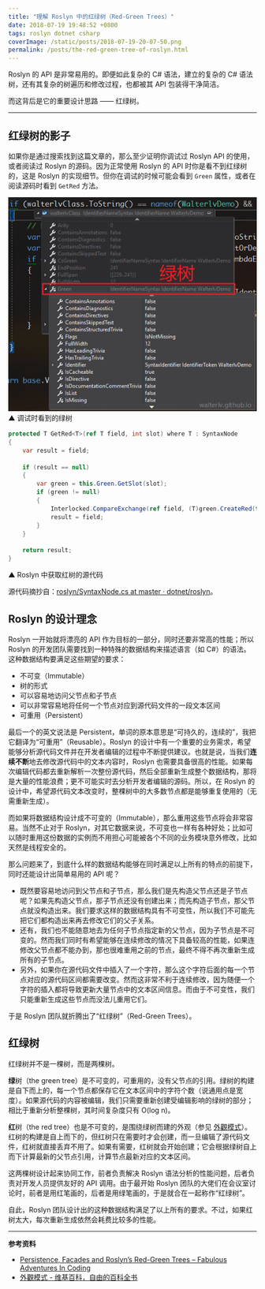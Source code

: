 ```yaml
---
title: "理解 Roslyn 中的红绿树（Red-Green Trees）"
date: 2018-07-19 19:48:52 +0800
tags: roslyn dotnet csharp
coverImage: /static/posts/2018-07-19-20-07-50.png
permalink: /posts/the-red-green-tree-of-roslyn.html
---
```


Roslyn 的 API 是非常易用的。即便如此复杂的 C# 语法，建立的复杂的 C# 语法树，还有其复杂的树遍历和修改过程，也都被其 API 包装得干净简洁。

而这背后是它的重要设计思路 —— 红绿树。

---

<div id="toc"></div>

## 红绿树的影子

如果你是通过搜索找到这篇文章的，那么至少证明你调试过 Roslyn API 的使用，或者阅读过 Roslyn 的源码。因为正常使用 Roslyn 的 API 时你是看不到红绿树的，这是 Roslyn 的实现细节。但你在调试的时候可能会看到 `Green` 属性，或者在阅读源码时看到 `GetRed` 方法。

![调试时看到的绿树](/static/posts/2018-07-19-20-07-50.png)  
▲ 调试时看到的绿树

```csharp
protected T GetRed<T>(ref T field, int slot) where T : SyntaxNode
{
    var result = field;

    if (result == null)
    {
        var green = this.Green.GetSlot(slot);
        if (green != null)
        {
            Interlocked.CompareExchange(ref field, (T)green.CreateRed(this, this.GetChildPosition(slot)), null);
            result = field;
        }
    }

    return result;
}
```

▲ Roslyn 中获取红树的源代码

源代码摘抄自：[roslyn/SyntaxNode.cs at master · dotnet/roslyn](https://github.com/dotnet/roslyn/blob/master/src/Compilers/Core/Portable/Syntax/SyntaxNode.cs)。

## Roslyn 的设计理念

Roslyn 一开始就将漂亮的 API 作为目标的一部分，同时还要非常高的性能；所以 Roslyn 的开发团队需要找到一种特殊的数据结构来描述语言（如 C#）的语法。这种数据结构要满足这些期望的要求：

- 不可变（Immutable）
- 树的形式
- 可以容易地访问父节点和子节点
- 可以非常容易地将任何一个节点对应到源代码文件的一段文本区间
- 可重用（Persistent）

最后一个的英文说法是 Persistent，单词的原本意思是“可持久的，连续的”，我把它翻译为“可重用”（Reusable）。Roslyn 的设计中有一个重要的业务需求，希望能够分析源代码文件并在开发者编辑的过程中不断提供建议。也就是说，当我们**连续不断**地去修改源代码中的文本内容时，Roslyn 也需要具备很高的性能。如果每次编辑代码都去重新解析一次整份源代码，然后全部重新生成整个数据结构，那将是大量的性能浪费；更不可能实时去分析开发者编辑的源码。所以，在 Roslyn 的设计中，希望源代码文本改变时，整棵树中的大多数节点都是能够重复使用的（无需重新生成）。

而如果将数据结构设计成不可变的（Immutable），那么重用这些节点将会非常容易。当然不止对于 Roslyn，对其它数据来说，不可变也一样有各种好处；比如可以随时重用这份数据的实例而不用担心可能被各个不同的业务模块意外修改，比如天然是线程安全的。

那么问题来了，到底什么样的数据结构能够在同时满足以上所有的特点的前提下，同时还能设计出简单易用的 API 呢？

- 既然要容易地访问到父节点和子节点，那么我们是先构造父节点还是子节点呢？如果先构造父节点，那子节点还没有创建出来；而先构造子节点，那父节点就没构造出来。我们要求这样的数据结构具有不可变性，所以我们不可能先把它们都构造出来再去修改它们的父子关系。
- 还有，我们也不能随意地去为任何子节点指定新的父节点，因为子节点是不可变的。然而我们同时有希望能够在连续修改的情况下具备较高的性能，如果连修改父节点都不能办到，那也很难重用之前的节点，最终不得不再次重新生成所有的子节点。
- 另外，如果你在源代码文件中插入了一个字符，那么这个字符后面的每一个节点对应的源代码区间都需要改变。然而这非常不利于连续修改，因为随便一个字符的插入都将导致更新大量节点中的文本区间信息。而由于不可变性，我们只能重新生成这些节点而没法儿重用它们。

于是 Roslyn 团队就折腾出了“红绿树”（Red-Green Trees）。

## 红绿树

红绿树并不是一棵树，而是两棵树。

**绿**树（the green tree）是不可变的，可重用的，没有父节点的引用。绿树的构建是自下而上的，每一个节点都保存它在文本区间中的字符个数（说通用点是宽度）。如果源代码的内容被编辑，我们只需要重新创建受编辑影响的绿树的部分；相比于重新分析整棵树，其时间复杂度只有 O(log n)。

**红**树（the red tree）也是不可变的，是围绕绿树而建的外观（参见 [外觀模式](https://zh.wikipedia.org/wiki/%E5%A4%96%E8%A7%80%E6%A8%A1%E5%BC%8F)）。红树的构建是自上而下的，但红树只在需要时才会创建，而一旦编辑了源代码文件，红树就直接丢弃不用了。如果有需要，红树就会开始创建；它会根据绿树自上而下计算最新的父节点引用，计算节点最新对应的文本区间。

这两棵树设计起来协同工作，前者负责解决 Roslyn 语法分析的性能问题，后者负责对开发人员提供友好的 API 调用。由于最开始 Roslyn 团队的大佬们在会议室讨论时，前者是用红笔画的，后者是用绿笔画的，于是就合在一起称作“红绿树”。

自此，Roslyn 团队设计出的这种数据结构满足了以上所有的要求。不过，如果红树太大，每次重新生成依然会耗费比较多的性能。

---

**参考资料**

- [Persistence, Facades and Roslyn’s Red-Green Trees – Fabulous Adventures In Coding](https://blogs.msdn.microsoft.com/ericlippert/2012/06/08/persistence-facades-and-roslyns-red-green-trees/)
- [外觀模式 - 维基百科，自由的百科全书](https://zh.wikipedia.org/wiki/%E5%A4%96%E8%A7%80%E6%A8%A1%E5%BC%8F)


